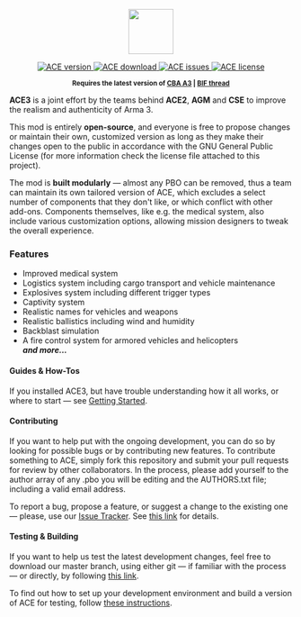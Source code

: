 <p align="center">
    <img src="https://github.com/acemod/ACE3/blob/master/extras/assets/logo/black/ACE3-Logo.jpg" height="80" />
</p>
<p align="center">
    <a href="https://github.com/acemod/ACE3/releases">
        <img src="http://img.shields.io/badge/release-3.0-green.svg?style=flat" alt="ACE version">
    </a>
    <a href="#">
        <img src="http://img.shields.io/badge/download-22_MB-blue.svg?style=flat" alt="ACE download">
    </a>
    <a href="https://github.com/acemod/ACE3/issues">
        <img src="http://img.shields.io/github/issues/acemod/ACE3.svg?style=flat" alt="ACE issues">
    </a>
    <a href="https://github.com/acemod/ACE3/blob/master/LICENSE">
        <img src="http://img.shields.io/badge/license-GPLv2-red.svg?style=flat" alt="ACE license">
    </a>
</p>
<p align="center"><sup><strong>Requires the latest version of <a href="http://www.armaholic.com/page.php?id=18767">CBA A3</a> | <a href="#">BIF thread</a></strong></sup></p>

**ACE3** is a joint effort by the teams behind **ACE2**, **AGM** and **CSE** to improve the realism and authenticity of Arma 3.

This mod is entirely **open-source**, and everyone is free to propose changes or maintain their own, customized version as long as they make their changes open to the public in accordance with the GNU General Public License (for more information check the license file attached to this project).

The mod is **built modularly** — almost any PBO can be removed, thus a team can maintain its own tailored version of ACE, which excludes a select number of components that they don't like, or which conflict with other add-ons. Components themselves, like e.g. the medical system, also include various customization options, allowing mission designers to tweak the overall experience.

### Features
*   Improved medical system
*   Logistics system including cargo transport and vehicle maintenance
*   Explosives system including different trigger types
*   Captivity system
*   Realistic names for vehicles and weapons
*   Realistic ballistics including wind and humidity
*   Backblast simulation
*   A fire control system for armored vehicles and helicopters  
    ***and more...***

#### Guides & How-Tos
If you installed ACE3, but have trouble understanding how it all works, or where to start — see [Getting Started](https://github.com/acemod/ACE3/blob/master/documentation/user/getting-started.md).

#### Contributing
If you want to help put with the ongoing development, you can do so by looking for possible bugs or by contributing new features. To contribute something to ACE, simply fork this repository and submit your pull requests for review by other collaborators. In the process, please add yourself to the author array of any .pbo you will be editing and the AUTHORS.txt file; including a valid email address.

To report a bug, propose a feature, or suggest a change to the existing one — please, use our [Issue Tracker](https://github.com/acemod/ACE3/issues). See [this link](http://ace3mod.com/wiki/user/how-to-report-an-issue.html) for details.

#### Testing & Building
If you want to help us test the latest development changes, feel free to download our master branch, using either git — if familiar with the process — or directly, by following [this link](https://github.com/acemod/ACE3/archive/master.zip).

To find out how to set up your development environment and build a version of ACE for testing, follow [these instructions](https://github.com/acemod/ACE3/blob/master/documentation/development/setting-up-the-development-environment.md).
